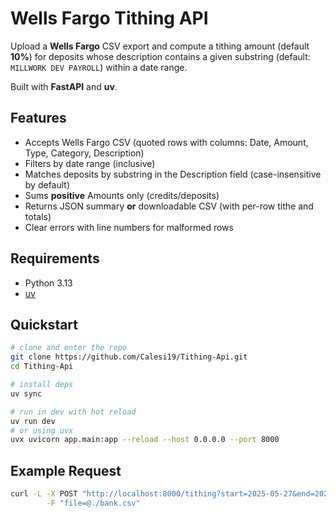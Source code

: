 # Wells Fargo Tithing API

Upload a **Wells Fargo** CSV export and compute a tithing amount (default **10%**) for deposits whose description contains a given substring (default: `MILLWORK DEV PAYROLL`) within a date range.

Built with **FastAPI** and **uv**.

## Features

- Accepts Wells Fargo CSV (quoted rows with columns: Date, Amount, Type, Category, Description)
- Filters by date range (inclusive)
- Matches deposits by substring in the Description field (case-insensitive by default)
- Sums **positive** Amounts only (credits/deposits)
- Returns JSON summary **or** downloadable CSV (with per-row tithe and totals)
- Clear errors with line numbers for malformed rows

## Requirements

- Python 3.13
- [uv](https://github.com/astral-sh/uv)

## Quickstart

```bash
# clone and enter the repo
git clone https://github.com/Calesi19/Tithing-Api.git
cd Tithing-Api

# install deps
uv sync

# run in dev with hot reload
uv run dev
# or using uvx
uvx uvicorn app.main:app --reload --host 0.0.0.0 --port 8000
```

## Example Request

```bash
curl -L -X POST "http://localhost:8000/tithing?start=2025-05-27&end=2025-09-30&desc_contains=MWD%20MILLWORK%20DEV%20PAYROLL&format=csv" \
        -F "file=@./bank.csv"
```
